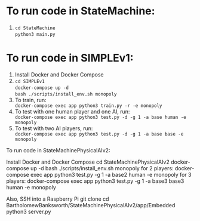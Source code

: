 <!DOCTYPE html>
<html lang="en">

<body>

<h1>To run code in StateMachine:</h1>

<ol>
  <li>
    <code>cd StateMachine</code>
    <br>
    <code>python3 main.py</code>
  </li>
</ol>

<h1>To run code in SIMPLEv1:</h1>

<ol>
  <li>Install Docker and Docker Compose</li>
  <li>
    <code>cd SIMPLEv1</code>
    <br>
    <code>docker-compose up -d</code>
    <br>
    <code>bash ./scripts/install_env.sh monopoly</code>
  </li>
  <li>To train, run:</li>
  <code>docker-compose exec app python3 train.py -r -e monopoly</code>
  <li>To test with one human player and one AI, run:</li>
  <code>docker-compose exec app python3 test.py -d -g 1 -a base human -e monopoly</code>
  <li>To test with two AI players, run:</li>
  <code>docker-compose exec app python3 test.py -d -g 1 -a base base -e monopoly</code>
</ol>

</body>
</html>

To run code in StateMachinePhysicalAIv2:

Install Docker and Docker Compose
cd StateMachinePhysicalAIv2
docker-compose up -d
bash ./scripts/install_env.sh monopoly
for 2 players: docker-compose exec app python3 test.py -g 1 -a base2 human -e monopoly
for 3 players: docker-compose exec app python3 test.py -g 1 -a base3 base3 human -e monopoly

Also,
SSH into a Raspberry Pi
git clone
cd BartholomewBanksworth/StateMachinePhysicalAIv2/app/Embedded
python3 server.py
